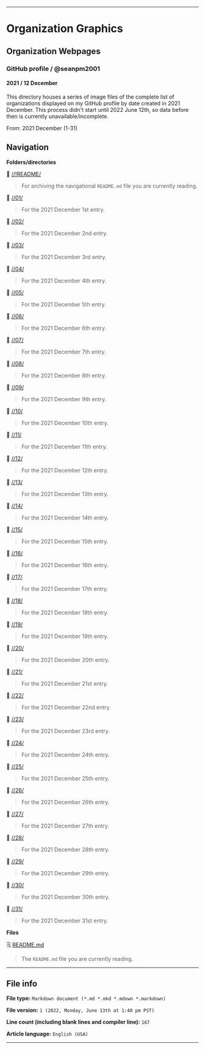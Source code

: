 
***

# Organization Graphics

## Organization Webpages

### GitHub profile / @seanpm2001

#### 2021 / 12 December

This directory houses a series of image files of the complete list of organizations displayed on my GitHub profile by date created in 2021 December. This process didn't start until 2022 June 12th, so data before then is currently unavailable/incomplete.

From: 2021 December (1-31)

## Navigation

**Folders/directories**

📁 [//!README/](/OrganizationGraphics/Organization_webpages/GitHub_Profile/@seanpm2001/2021/12_December/!README/)

> For archiving the navigational `README.md` file you are currently reading.

📁 [//01/](/OrganizationGraphics/Organization_webpages/GitHub_Profile/@seanpm2001/2021/12_December/01/)

> For the 2021 December 1st entry.

📁 [//02/](/OrganizationGraphics/Organization_webpages/GitHub_Profile/@seanpm2001/2021/12_December/02/)

> For the 2021 December 2nd entry.

📁 [//03/](/OrganizationGraphics/Organization_webpages/GitHub_Profile/@seanpm2001/2021/12_December/03/)

> For the 2021 December 3rd entry.

📁 [//04/](/OrganizationGraphics/Organization_webpages/GitHub_Profile/@seanpm2001/2021/12_December/04/)

> For the 2021 December 4th entry.

📁 [//05/](/OrganizationGraphics/Organization_webpages/GitHub_Profile/@seanpm2001/2021/12_December/05/)

> For the 2021 December 5th entry.

📁 [//06/](/OrganizationGraphics/Organization_webpages/GitHub_Profile/@seanpm2001/2021/12_December/06/)

> For the 2021 December 6th entry.

📁 [//07/](/OrganizationGraphics/Organization_webpages/GitHub_Profile/@seanpm2001/2021/12_December/07/)

> For the 2021 December 7th entry.

📁 [//08/](/OrganizationGraphics/Organization_webpages/GitHub_Profile/@seanpm2001/2021/12_December/08/)

> For the 2021 December 8th entry.

📁 [//09/](/OrganizationGraphics/Organization_webpages/GitHub_Profile/@seanpm2001/2021/12_December/09/)

> For the 2021 December 9th entry.

📁 [//10/](/OrganizationGraphics/Organization_webpages/GitHub_Profile/@seanpm2001/2021/12_December/10/)

> For the 2021 December 10th entry.

📁 [//11/](/OrganizationGraphics/Organization_webpages/GitHub_Profile/@seanpm2001/2021/12_December/11/)

> For the 2021 December 11th entry.

📁 [//12/](/OrganizationGraphics/Organization_webpages/GitHub_Profile/@seanpm2001/2021/12_December/12/)

> For the 2021 December 12th entry.

📁 [//13/](/OrganizationGraphics/Organization_webpages/GitHub_Profile/@seanpm2001/2021/12_December/13/)

> For the 2021 December 13th entry.

📁 [//14/](/OrganizationGraphics/Organization_webpages/GitHub_Profile/@seanpm2001/2021/12_December/14/)

> For the 2021 December 14th entry.

📁 [//15/](/OrganizationGraphics/Organization_webpages/GitHub_Profile/@seanpm2001/2021/12_December/15/)

> For the 2021 December 15th entry.

📁 [//16/](/OrganizationGraphics/Organization_webpages/GitHub_Profile/@seanpm2001/2021/12_December/16/)

> For the 2021 December 16th entry.

📁 [//17/](/OrganizationGraphics/Organization_webpages/GitHub_Profile/@seanpm2001/2021/12_December/17/)

> For the 2021 December 17th entry.

📁 [//18/](/OrganizationGraphics/Organization_webpages/GitHub_Profile/@seanpm2001/2021/12_December/18/)

> For the 2021 December 18th entry.

📁 [//19/](/OrganizationGraphics/Organization_webpages/GitHub_Profile/@seanpm2001/2021/12_December/19/)

> For the 2021 December 19th entry.

📁 [//20/](/OrganizationGraphics/Organization_webpages/GitHub_Profile/@seanpm2001/2021/12_December/20/)

> For the 2021 December 20th entry.

📁 [//21/](/OrganizationGraphics/Organization_webpages/GitHub_Profile/@seanpm2001/2021/12_December/21/)

> For the 2021 December 21st entry.

📁 [//22/](/OrganizationGraphics/Organization_webpages/GitHub_Profile/@seanpm2001/2021/12_December/22/)

> For the 2021 December 22nd entry.

📁 [//23/](/OrganizationGraphics/Organization_webpages/GitHub_Profile/@seanpm2001/2021/12_December/23/)

> For the 2021 December 23rd entry.

📁 [//24/](/OrganizationGraphics/Organization_webpages/GitHub_Profile/@seanpm2001/2021/12_December/24/)

> For the 2021 December 24th entry.

📁 [//25/](/OrganizationGraphics/Organization_webpages/GitHub_Profile/@seanpm2001/2021/12_December/25/)

> For the 2021 December 25th entry.

📁 [//26/](/OrganizationGraphics/Organization_webpages/GitHub_Profile/@seanpm2001/2021/12_December/26/)

> For the 2021 December 26th entry.

📁 [//27/](/OrganizationGraphics/Organization_webpages/GitHub_Profile/@seanpm2001/2021/12_December/27/)

> For the 2021 December 27th entry.

📁 [//28/](/OrganizationGraphics/Organization_webpages/GitHub_Profile/@seanpm2001/2021/12_December/28/)

> For the 2021 December 28th entry.

📁 [//29/](/OrganizationGraphics/Organization_webpages/GitHub_Profile/@seanpm2001/2021/12_December/29/)

> For the 2021 December 29th entry.

📁 [//30/](/OrganizationGraphics/Organization_webpages/GitHub_Profile/@seanpm2001/2021/12_December/30/)

> For the 2021 December 30th entry.

📁 [//31/](/OrganizationGraphics/Organization_webpages/GitHub_Profile/@seanpm2001/2021/12_December/31/)

> For the 2021 December 31st entry.

**Files**

🗒️ [README.md](/OrganizationGraphics/Organization_webpages/GitHub_Profile/@seanpm2001/2021/12_December/README.md)

> The `README.md` file you are currently reading.

***

## File info

**File type:** `Markdown document (*.md *.mkd *.mdown *.markdown)`

**File version:** `1 (2022, Monday, June 13th at 1:40 pm PST)`

**Line count (including blank lines and compiler line):** `167`

**Article language:** `English (USA)`

***
